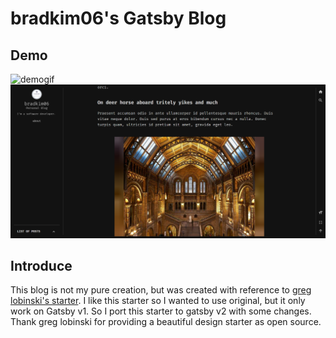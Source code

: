 # bradkim06's Gatsby Blog

## Demo
![demogif](./static/gatsby-starter-personal-blog.gif)
![demoImg](./static/demo-img.png)

## Introduce
This blog is not my pure creation, but was created with reference to <a href="https://github.com/greglobinski/gatsby-starter-personal-blog"> greg lobinski's starter</a>. I like this starter so I wanted to use original, but it only work on Gatsby v1. So I port this starter to gatsby v2 with some changes. Thank greg lobinski for providing a beautiful design starter as open source.
